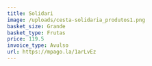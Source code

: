 ```yaml
---
title: Solidari
image: /uploads/cesta-solidaria_produtos1.png
basket_size: Grande
basket_type: Frutas
price: 119.5
invoice_type: Avulso
url: https://mpago.la/1arLvEz
---
```

